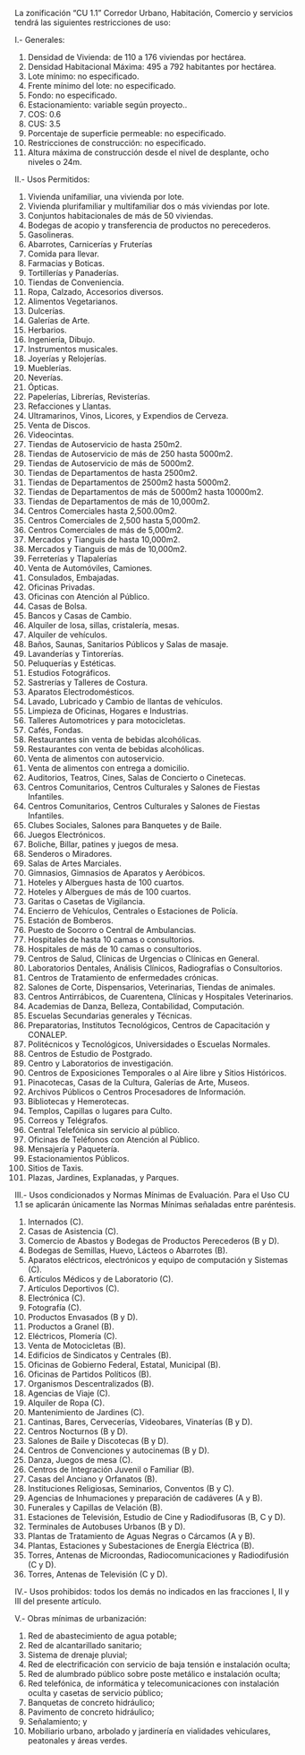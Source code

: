 
La zonificación “CU 1.1” Corredor Urbano, Habitación, Comercio y servicios tendrá las siguientes restricciones de uso:

I.- Generales:

1. Densidad de Vivienda: de 110 a 176 viviendas por hectárea.
2. Densidad Habitacional Máxima: 495 a 792 habitantes por hectárea.
3. Lote mínimo: no especificado.
4. Frente mínimo del lote: no especificado.
5. Fondo: no especificado.
6. Estacionamiento: variable según proyecto..
7. COS: 0.6
8. CUS: 3.5
9. Porcentaje de superficie permeable: no especificado.
10. Restricciones de construcción: no especificado.
11. Altura máxima de construcción desde el nivel de desplante, ocho niveles o 24m.

II.- Usos Permitidos:

1. Vivienda unifamiliar, una vivienda por lote.
2. Vivienda plurifamiliar y multifamiliar dos o más viviendas por lote.
3. Conjuntos habitacionales de más de 50 viviendas.
4. Bodegas de acopio y transferencia de productos no perecederos.
5. Gasolineras.
6. Abarrotes, Carnicerías y Fruterías
7. Comida para llevar.
8. Farmacias y Boticas.
9. Tortillerías y Panaderías.
10. Tiendas de Conveniencia.
11. Ropa, Calzado, Accesorios diversos.
12. Alimentos Vegetarianos.
13. Dulcerías.
14. Galerías de Arte.
15. Herbarios.
16. Ingeniería, Dibujo.
17. Instrumentos musicales.
18. Joyerías y Relojerías.
19. Mueblerías.
20. Neverías.
21. Ópticas.
22. Papelerías, Librerías, Revisterías.
23. Refacciones y Llantas.
24. Ultramarinos, Vinos, Licores, y Expendios de Cerveza.
25. Venta de Discos.
26. Videocintas.
27. Tiendas de Autoservicio de hasta 250m2.
28. Tiendas de Autoservicio de más de 250 hasta 5000m2.
29. Tiendas de Autoservicio de más de 5000m2.
30. Tiendas de Departamentos de hasta 2500m2.
31. Tiendas de Departamentos de 2500m2 hasta 5000m2.
32. Tiendas de Departamentos de más de 5000m2 hasta 10000m2.
33. Tiendas de Departamentos de más de 10,000m2.
34. Centros Comerciales hasta 2,500.00m2.
35. Centros Comerciales de 2,500 hasta 5,000m2.
36. Centros Comerciales de más de 5,000m2.
37. Mercados y Tianguis de hasta 10,000m2.
38. Mercados y Tianguis de más de 10,000m2.
39. Ferreterías y Tlapalerías
40. Venta de Automóviles, Camiones.
41. Consulados, Embajadas.
42. Oficinas Privadas.
43. Oficinas con Atención al Público.
44. Casas de Bolsa.
45. Bancos y Casas de Cambio.
46. Alquiler de losa, sillas, cristalería, mesas.
47. Alquiler de vehículos.
48. Baños, Saunas, Sanitarios Públicos y Salas de masaje.
49. Lavanderías y Tintorerías.
50. Peluquerías y Estéticas.
51. Estudios Fotográficos.
52. Sastrerías y Talleres de Costura.
53. Aparatos Electrodomésticos.
54. Lavado, Lubricado y Cambio de llantas de vehículos.
55. Limpieza de Oficinas, Hogares e Industrias.
56. Talleres Automotrices y para motocicletas.
57. Cafés, Fondas.
58. Restaurantes sin venta de bebidas alcohólicas.
59. Restaurantes con venta de bebidas alcohólicas.
60. Venta de alimentos con autoservicio.
61. Venta de alimentos con entrega a domicilio.
62. Auditorios, Teatros, Cines, Salas de Concierto o Cinetecas.
63. Centros Comunitarios, Centros Culturales y Salones de Fiestas Infantiles.
64. Centros Comunitarios, Centros Culturales y Salones de Fiestas Infantiles.
65. Clubes Sociales, Salones para Banquetes y de Baile.
66. Juegos Electrónicos.
67. Boliche, Billar, patines y juegos de mesa.
68. Senderos o Miradores.
69. Salas de Artes Marciales.
70. Gimnasios, Gimnasios de Aparatos y Aeróbicos.
71. Hoteles y Albergues hasta de 100 cuartos.
72. Hoteles y Albergues de más de 100 cuartos.
73. Garitas o Casetas de Vigilancia.
74. Encierro de Vehículos, Centrales o Estaciones de Policía.
75. Estación de Bomberos.
76. Puesto de Socorro o Central de Ambulancias.
77. Hospitales de hasta 10 camas o consultorios.
78. Hospitales de más de 10 camas o consultorios.
79. Centros de Salud, Clínicas de Urgencias o Clínicas en General.
80. Laboratorios Dentales, Análisis Clínicos, Radiografías o Consultorios.
81. Centros de Tratamiento de enfermedades crónicas.
82. Salones de Corte, Dispensarios, Veterinarias, Tiendas de animales.
83. Centros Antirrábicos, de Cuarentena, Clínicas y Hospitales Veterinarios.
84. Academias de Danza, Belleza, Contabilidad, Computación.
85. Escuelas Secundarias generales y Técnicas.
86. Preparatorias, Institutos Tecnológicos, Centros de Capacitación y CONALEP.
87. Politécnicos y Tecnológicos, Universidades o Escuelas Normales.
88. Centros de Estudio de Postgrado.
89. Centro y Laboratorios de investigación.
90. Centros de Exposiciones Temporales o al Aire libre y Sitios Históricos.
91. Pinacotecas, Casas de la Cultura, Galerías de Arte, Museos.
92. Archivos Públicos o Centros Procesadores de Información.
93. Bibliotecas y Hemerotecas.
94. Templos, Capillas o lugares para Culto.
95. Correos y Telégrafos.
96. Central Telefónica sin servicio al público.
97. Oficinas de Teléfonos con Atención al Público.
98. Mensajería y Paquetería.
99. Estacionamientos Públicos.
100. Sitios de Taxis.
101. Plazas, Jardines, Explanadas, y Parques.

III.- Usos condicionados y Normas Mínimas de Evaluación. Para el Uso CU 1.1 se aplicarán únicamente las Normas Mínimas señaladas entre paréntesis.

1. Internados (C).
2. Casas de Asistencia (C).
3. Comercio de Abastos y Bodegas de Productos Perecederos (B y D).
4. Bodegas de Semillas, Huevo, Lácteos o Abarrotes (B).
5. Aparatos eléctricos, electrónicos y equipo de computación y Sistemas (C).
6. Artículos Médicos y de Laboratorio (C).
7. Artículos Deportivos (C).
8. Electrónica (C).
9. Fotografía (C).
10. Productos Envasados (B y D).
11. Productos a Granel (B).
12. Eléctricos, Plomería (C).
13. Venta de Motocicletas (B).
14. Edificios de Sindicatos y Centrales (B).
15. Oficinas de Gobierno Federal, Estatal, Municipal (B).
16. Oficinas de Partidos Políticos (B).
17. Organismos Descentralizados (B).
18. Agencias de Viaje (C).
19. Alquiler de Ropa (C).
20. Mantenimiento de Jardines (C).
21. Cantinas, Bares, Cervecerías, Videobares, Vinaterías (B y D).
22. Centros Nocturnos (B y D).
23. Salones de Baile y Discotecas (B y D).
24. Centros de Convenciones y autocinemas (B y D).
25. Danza, Juegos de mesa (C).
26. Centros de Integración Juvenil o Familiar (B).
27. Casas del Anciano y Orfanatos (B).
28. Instituciones Religiosas, Seminarios, Conventos (B y C).
29. Agencias de Inhumaciones y preparación de cadáveres (A y B).
30. Funerales y Capillas de Velación (B).
31. Estaciones de Televisión, Estudio de Cine y Radiodifusoras (B, C y D).
32. Terminales de Autobuses Urbanos (B y D).
33. Plantas de Tratamiento de Aguas Negras o Cárcamos (A y B).
34. Plantas, Estaciones y Subestaciones de Energía Eléctrica (B).
35. Torres, Antenas de Microondas, Radiocomunicaciones y Radiodifusión (C y D).
36. Torres, Antenas de Televisión (C y D).

IV.- Usos prohibidos: todos los demás no indicados en las fracciones I, II y III del presente artículo.

V.- Obras mínimas de urbanización:

1. Red de abastecimiento de agua potable;
2. Red de alcantarillado sanitario;
3. Sistema de drenaje pluvial;
4. Red de electrificación con servicio de baja tensión e instalación oculta;
5. Red de alumbrado público sobre poste metálico e instalación oculta;
6. Red telefónica, de informática y telecomunicaciones con instalación oculta y casetas de servicio público;
7. Banquetas de concreto hidráulico;
8. Pavimento de concreto hidráulico;
9. Señalamiento; y
10. Mobiliario urbano, arbolado y jardinería en vialidades vehiculares, peatonales y áreas verdes.
